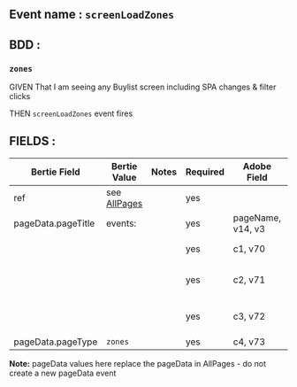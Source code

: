 ## Event name : `screenLoadZones`

## BDD :
### `zones`
GIVEN That I am seeing any Buylist screen including SPA changes & filter clicks

THEN `screenLoadZones` event fires

## FIELDS :

| Bertie Field | Bertie Value | Notes | Required | Adobe Field | Adobe Value / Syntax |
| --- | --- | --- | --- | --- | --- |
| ref | see [AllPages](../All/AllPages.md) | | yes | | |
| pageData.pageTitle | events: | | yes | pageName, v14, v3 | pageData.pageTitle |
| | | | yes | c1, v70 | pageData.pageTitle (1st part only) |
| | | | yes | c2, v71 | pageData.pageTitle (1st & second parts) |
| | | | yes | c3, v72 | pageData.pageTitle (1st, 2nd & 3rd parts) |
| pageData.pageType | `zones` | | yes | c4, v73 | pageData.pageType |

**Note:** pageData values here replace the pageData in AllPages - do not create a new pageData event